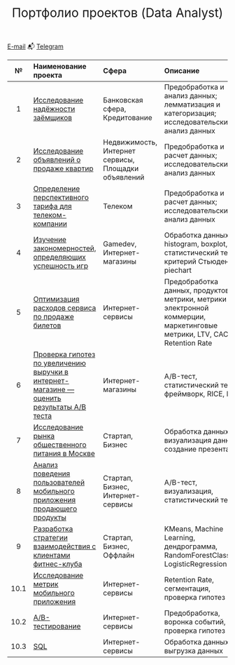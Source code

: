 <h1 style="font-weight:normal" align="center">
	&nbsp;Портфолио проектов (Data Analyst)&nbsp;
</h1>
<br>

[E-mail](mailto:baiburinyusuf@gmail.com) 📬 [Telegram](https://t.me/josephbaib)

|№|Наименование проекта|Сфера|Описание|Стек|
|:-----:|:-----|:-----|:-----|:-----|
|1|[Исследование надёжности заёмщиков](https://github.com/josephbaib/praktikum_da/tree/main/credit_borrower) |Банковская сфера, Кредитование| Предобработка и анализ данных; лемматизация и категоризация; исследовательский анализ данных| `Python` `pymystem3` `Pandas` `NumPy` |
|2|[Исследование объявлений о продаже квартир](https://github.com/josephbaib/praktikum_da/tree/main/flats)|Недвижимость, Интернет сервисы, Площадки объявлений| Предобработка и расчет данных; исследовательский анализ данных| `Python` `Pandas` `Matplotlib` `NumPy` `Seaborn`|
|3|[Определение перспективного тарифа для телеком-компании](https://github.com/josephbaib/praktikum_da/tree/main/telecom)|Телеком| Предобработка и расчет данных; исследовательский анализ данных| `Python` `Pandas` `Stats` `NumPy` `Seaborn`|
|4|[Изучение закономерностей, определяющих успешность игр](https://github.com/josephbaib/praktikum_da/tree/main/videogames_market)|Gamedev, Интернет-магазины|Обработка данных, histogram, boxplot, статистический тест, критерий Стьюдента, piechart| `Python` `Pandas` `NumPy` `Matplotlib`|
|5|[Оптимизация расходов сервиса по продаже билетов](https://github.com/josephbaib/praktikum_da/tree/main/tickets)|Интернет-сервисы| Предобработка данных, продуктовые метрики, метрики электронной коммерции, маркетинговые метрики, LTV, CAC, Retention Rate| `Python` `Pandas` `NumPy` `Matplotlib`|
|6|[Проверка гипотез по увеличению выручки в интернет-магазине — оценить результаты A/B теста](https://github.com/josephbaib/praktikum_da/tree/main/e_commerce_a:b)|Интернет-магазины|A/B-тест, статистический тест, фреймворк, RICE, ICE| `Python` `Pandas` `SciPy` `Matplotlib`|
|7|[Исследование рынка общественного питания в Москве](https://github.com/josephbaib/praktikum_da/tree/main/city_restaurants)|Стартап, Бизнес|Обработка данных, визуализация данных, создание презентаций| `Python` `Pandas` `Seaborn` `Plotly`|
|8|[Анализ поведения пользователей мобильного приложения продающего продукты](https://github.com/josephbaib/praktikum_da/tree/main/mobile_app)|Стартап, Бизнес, Интернет-сервисы|A/B-тест, визуализация, статистический тест| `Python` `Pandas` `Seaborn` `Matplotlib`|
|9|[Разработка стратегии взаимодействия с клиентами фитнес-клуба](https://github.com/josephbaib/praktikum_da/tree/main/gym)|Стартап, Бизнес, Оффлайн|KMeans, Machine Learning, дендрограмма, RandomForestClassifier, LogisticRegression| `Python` `Pandas` `Seaborn` `Matplotlib` `Scikit-learn`|
|10.1|[Исследование метрик мобильного приложения](https://github.com/josephbaib/praktikum_da/tree/main/final_mobile_usersgroup)|Интернет-сервисы|Retention Rate, сегментация, проверка гипотез| `Python` `Pandas` `Seaborn` `NumPy`|
|10.2|[A/B-тестирование](https://github.com/josephbaib/praktikum_da/tree/main/final_a:b)|Интернет-сервисы|Предобработка, воронка событий, проверка гипотез| `Python` `Pandas` `Seaborn` `NumPy` `Stats`|
|10.3|[SQL](https://github.com/josephbaib/praktikum_da/tree/main/final_sql)|Интернет-сервисы|Обработка данных, выгрузка данных| `Pandas` `SQL` `create_engine`|